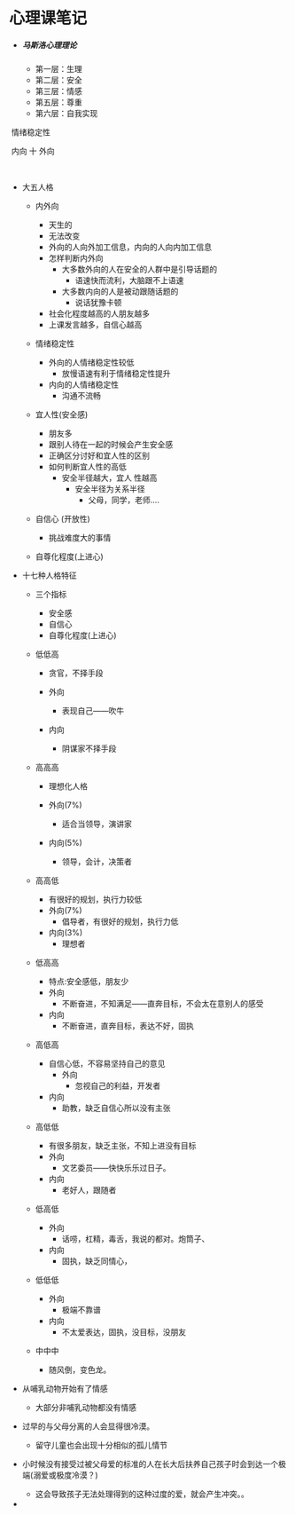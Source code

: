 # 心理课笔记

- ##### 马斯洛心理理论

  - 第一层：生理
  - 第二层：安全
  - 第三层：情感
  - 第五层：尊重
  - 第六层：自我实现

​              情绪稳定性

​       内向      十         外向

​                

- 大五人格

  - 内外向
    - 天生的
    - 无法改变
    - 外向的人向外加工信息，内向的人向内加工信息
    - 怎样判断内外向
      - 大多数外向的人在安全的人群中是引导话题的
        - 语速快而流利，大脑跟不上语速
      - 大多数内向的人是被动跟随话题的
        - 说话犹豫卡顿
    - 社会化程度越高的人朋友越多
    - 上课发言越多，自信心越高
  - 情绪稳定性
    - 外向的人情绪稳定性较低
      - 放慢语速有利于情绪稳定性提升
    - 内向的人情绪稳定性
      - 沟通不流畅

  - 宜人性(安全感)
    - 朋友多
    - 跟别人待在一起的时候会产生安全感
    - 正确区分讨好和宜人性的区别
    - 如何判断宜人性的高低
      - 安全半径越大，宜人 性越高
        - 安全半径为关系半径  
          - 父母，同学，老师....
  - 自信心 (开放性)
    - 挑战难度大的事情

  - 自尊化程度(上进心)
- 十七种人格特征

  - 三个指标

    - 安全感
    - 自信心
    - 自尊化程度(上进心)
  - 低低高
    - 贪官，不择手段
    - 外向
        - 表现自己——吹牛
    
    - 内向
        - 阴谋家不择手段
  - 高高高
    - 理想化人格
    - 外向(7%)
      - 适合当领导，演讲家
  
    - 内向(5%)
      - 领导，会计，决策者	
  - 高高低
    - 有很好的规划，执行力较低
    - 外向(7%)
        - 倡导者，有很好的规划，执行力低
    - 内向(3%)
        - 理想者
  - 低高高
    - 特点:安全感低，朋友少
    - 外向
      - 不断奋进，不知满足——直奔目标，不会太在意别人的感受
    - 内向
      - 不断奋进，直奔目标，表达不好，固执
  - 高低高
    - 自信心低，不容易坚持自己的意见
      - 外向
        - 忽视自己的利益，开发者
    - 内向
        - 助教，缺乏自信心所以没有主张
  
  - 高低低
    - 有很多朋友，缺乏主张，不知上进没有目标
    - 外向
      - 文艺委员——快快乐乐过日子。
    - 内向
        - 老好人，跟随者
  - 低高低
    - 外向
      - 话唠，杠精，毒舌，我说的都对。炮筒子、
    - 内向
      - 固执，缺乏同情心，
  - 低低低
    - 外向
      - 极端不靠谱
    - 内向
      - 不太爱表达，固执，没目标，没朋友
  - 中中中
    - 随风倒，变色龙。
- 从哺乳动物开始有了情感
    - 大部分非哺乳动物都没有情感
- 过早的与父母分离的人会显得很冷漠。
    - 留守儿童也会出现十分相似的孤儿情节
- 小时候没有接受过被父母爱的标准的人在长大后扶养自己孩子时会到达一个极端(溺爱或极度冷漠？)
    - 这会导致孩子无法处理得到的这种过度的爱，就会产生冲突。。
- 

